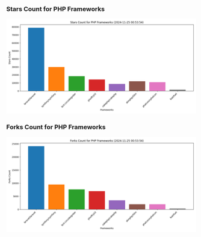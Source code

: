 ### Stars Count for PHP Frameworks

![Stars Chart](./archive/charts/20241125005354_stars_count.png)

### Forks Count for PHP Frameworks

![Forks Chart](./archive/charts/20241125005354_forks_count.png)

